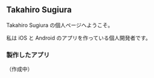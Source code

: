 ## Takahiro Sugiura

Takahiro Sugiura の個人ページへようこそ。

私は iOS と Android のアプリを作っている個人開発者です。

### 製作したアプリ

（作成中）

